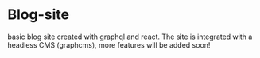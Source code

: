 # Blog-site
basic blog site created with graphql and react. The site is integrated with a headless CMS (graphcms), more features will be added soon!
